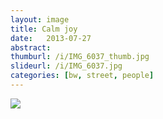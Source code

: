 ```yaml
---
layout: image
title: Calm joy
date:   2013-07-27
abstract: 
thumburl: /i/IMG_6037_thumb.jpg
slideurl: /i/IMG_6037.jpg
categories: [bw, street, people]
---
```

![]({{site.url}}/i/IMG_6037.jpg)

